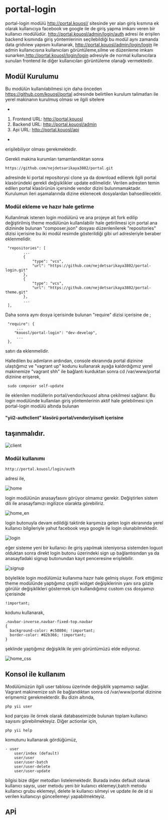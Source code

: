 # portal-login

portal-login modülü http://portal.kouosl/ sitesinde yer alan giriş kısmına ek olarak kullanıcıya facebook ve google ile de giriş yapma imkanı veren bir kullanıcı modülüdür.
http://portal.kouosl/admin/login/auth adresi ile erişilen backend kısmında giriş yöntemlerinin seçilebildiği bu modül aynı zamanda data gridview yapısını kullanarak,
http://portal.kouosl/admin/login/login ile admin kullanıcısına kullanıcıları görüntüleme,silme ve düzenleme imkanı sunarken,http://portal.kouosl/login/login adresiyle
de normal kullanıcılara sunulan frontend ile diğer kullanıcıları görüntüleme olanağı vermektedir.

## Modül Kurulumu
 
Bu modülün kullanılabilmesi için daha önceden https://github.com/kouosl/portal adresinde belirtilen kurulum talimatları ile yerel makinanın kurulmuş olması ve ilgili sitelere 

-
1. Frontend URL: http://portal.kouosl
2. Backend URL: http://portal.kouosl/admin
3. Api URL: http://portal.kouosl/api

- 
erişilebiliyor olması gerekmektedir.

Gerekli makina kurumları tamamlandıktan sonra 

```
https://github.com/nejdetsarikaya3802/portal.git 
```

adresinde ki portal repositorysi clone ya da download edilerek ilgili portal klasöründeki gerekli değişiklikler update edilmelidir. Verilen adresten temin edilen portal klasörünün içersinde vendor dizini bulunmamaktadır. Kurulumun ileri aşamalarında dizine eklenecek dosyalardan bahsedilecektir.  


### Modül ekleme ve hazır hale getirme

Kullanılmak istenen login modülünü ve ana projeye ait fork edilip değiştirilmiş theme modülünün kullanılabilir hale getirilmesi için portal ana dizininde bulunan "composer.json" dosyası düzenlenilerek "repositories" dizisi içerisine bu iki modül resimde gösterildiği gibi url adresleriyle beraber eklenmelidir.


```
 "repositories": [
        ...
	    {
            "type": "vcs",
            "url": "https://github.com/nejdetsarikaya3802/portal-login.git"
        },
        {
            "type": "vcs",
            "url": "https://github.com/nejdetsarikaya3802/portal-theme.git"
        },
        ...
 ],
```
Daha sonra aynı dosya içerisinde bulunan "require" dizisi içerisine de ;

```
 "require": {
     ...
	"kouosl/portal-login": "dev-develop",
     ...
 },
```
satırı da eklenmelidir. 

Halledilen bu adımların ardından, console ekranında portal dizinine ulaştığımız ve "vagrant up" kodunu kullanarak ayağa kaldırdığımız yerel makinemize "vagrant shh" ile bağlantı kurduktan sonra cd /var/www/portal dizinine erişerek,
```
 sudo composer self-update
```
ile eklenilen modüllerin portal/vendor/kouosl altına çekilmesi sağlanır.
Bu login modülünde kullanılan giriş yöntemlerinin aktif hale gelebilmesi için portal-login modülü altında bulunan 

#### "yii2-authclient" klasörü portal/vendor/yiisoft içerisine 
## taşınmalıdır.

![client](https://user-images.githubusercontent.com/41762847/50738045-c9f2f480-11e0-11e9-990b-18f74e34732f.png)

### Modül kullanımı 
```
http://portal.kouosl/login/auth
```
adresi ile,

![home](https://user-images.githubusercontent.com/41762847/50738098-6f0dcd00-11e1-11e9-9e72-cb3567bcb94e.png)

login modülünün anasayfasını görüyor olmamız gerekir. Değiştirlen sistem dili ile anasayfamızı ingilizce olarakta görebiliriz.

![home_en](https://user-images.githubusercontent.com/41762847/50738129-ca3fbf80-11e1-11e9-921f-2ad7e4f2c93e.png) 

login butonuyla devam edildiği taktirde karşımıza gelen login ekranında yerel kullanıcı bilgileriyle yahut facebook veya google ile login olunabilmektedir.

![login](https://user-images.githubusercontent.com/41762847/50738173-3d493600-11e2-11e9-9f15-e7bc8a074c61.png)

eğer sisteme yeni bir kullanıcı ile giriş yapılmak isteniyorsa sistemden loguot olduktan sonra direkt login butonu üzerindeki sign up bağlantısından ya da anasayfadaki signup butonundan kayıt penceresine erişilebilir.

![signup](https://user-images.githubusercontent.com/41762847/50738261-f14ac100-11e2-11e9-9c6a-70998cfa639f.png)

böylelikle login modülümüz kullanıma hazır hale gelmiş oluyor. 
Fork ettiğimiz theme modülünde yaptığımız çeşitli widget değişiklerinin yanı sıra gözle görülür değişiklikleri göstermek için kullandığımız custom css dosyamızı içerisinde 
```
!important;
```

kodunu kullanarak,
```
.navbar-inverse.navbar-fixed-top.navbar
{
  background-color: #c50804; !important;
  border-color: #82b366; !important;
}
```
şeklinde yaptığımız değişiklik ile yeni görüntümüzü elde ediyoruz.

![home_css](https://user-images.githubusercontent.com/41762847/50738572-8307fd80-11e6-11e9-9899-b966c364dd05.png)


## Konsol ile kullanım

Modülümüzün ilgili user tablosu üzerinde değişiklik yapmamızı sağlar.
Vagrant makinemize ssh ile bağlandıktan sonra cd /var/www/portal dizinine erişmemiz gerekmekterdir. Bu dizin altında,

```
php yii user
```
kod parçası ile örnek olarak databaseimizde bulunan toplam kullanıcı sayısını görebilmekteyiz. Diğer actionlar için,

```
php yii help
```
komutunu kullanarak gördüğümüz,
```
- user
    user/index (default)
    user/user
    user/user-batch
    user/user-delete
    user/user-update
```
bilgisi bize diğer metodları listelemektedir. Burada index default olarak kullanıcı sayısı, user metodu yeni bir kulanıcı eklemeyi,batch metodu kullanıcı grubu eklemeyi, delete le kullanıcı silmeyi ve update ile de id si verilen kullanıcıyı güncellemeyi yapabilmekteyiz.
## APİ


